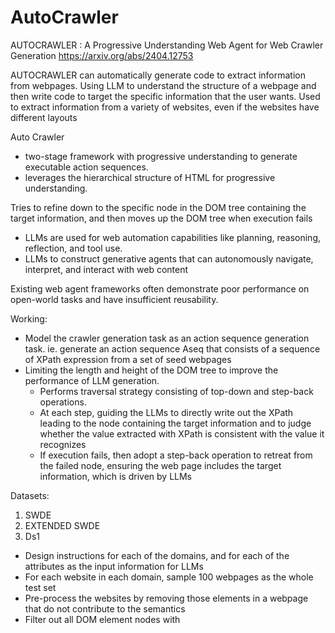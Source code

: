 # AutoCrawler

AUTOCRAWLER : A Progressive Understanding Web Agent for Web Crawler Generation
https://arxiv.org/abs/2404.12753 

AUTOCRAWLER can automatically generate code to extract information from webpages. Using LLM to understand the structure of a webpage and then write code to target the specific information that the user wants. Used to extract information from a variety of websites, even if the websites have different layouts 

Auto Crawler
- two-stage framework with progressive understanding to generate executable action sequences. 
- leverages the hierarchical structure of HTML for progressive understanding.

Tries to refine down to the specific node in the DOM tree containing the target information, and then moves up the DOM tree when execution fails

- LLMs are used for web automation capabilities like planning, reasoning, reflection, and tool use. 
- LLMs to construct generative agents that can autonomously navigate, interpret, and interact with web content

Existing web agent frameworks often demonstrate poor performance on open-world tasks and have insufficient reusability.

Working:
- Model the crawler generation task as an action sequence generation task. ie. generate an action sequence Aseq that consists of a sequence of XPath expression from a set of seed webpages
- Limiting the length and height of the DOM tree to improve the performance of LLM generation.
  - Performs traversal strategy consisting of top-down and step-back operations.
  - At each step, guiding the LLMs to directly write out the XPath leading to the node containing the target information and to judge whether the value extracted with XPath is consistent with the value it recognizes
  - If execution fails, then adopt a step-back operation to retreat from the failed node, ensuring the web page includes the target information, which is driven by LLMs

Datasets:
1. SWDE
1. EXTENDED SWDE
1. Ds1

- Design instructions for each of the domains, and for each of the attributes as the input information for LLMs
- For each website in each domain, sample 100 webpages as the whole test set
- Pre-process the websites by removing those elements in a webpage that do not contribute to the semantics
- Filter out all DOM element nodes with <script> and <style>, as well as delete all attributes in the element node except @class

Issues with LLMs in generating crawlers
- Pre-trained on massive corpora of cleansed, high-quality pure text, lacking exposure to markup languages such as HTML.
- Complexity of crawler generation because of semi-structured nature of HTML
- Inefficient in understanding the structural information of lengthy docs

Evaluation:
precision, recall, and F1 score.
IE task evaluation
Based on IE eval, categorize the executability of action sequences into the following six situations. 
1. Correct, both precision, recall and f1-score equal 1, which indicates the action sequence is precisely; 
1. Precision(Prec.), only precision equals 1, which indicates perfect accuracy in the instances extracted following the action sequence, but misses relevant instances; 
1. Recall(Reca.), only recall equals 1, which means that it successfully identifies all relevant instances in the webpage but incorrectly identifies some irrelevant instances;
1. Unexecutable(Unex.), recall equals 0, which indicates that the action sequence fails to identify relevant instances; 
1. Over-estimate(Over.), precision equals 0, which indicates that the action sequence extracts the instances while ground truth is empty; 
1. Else: the rest of the situation, including partially extracting the information, etc.

